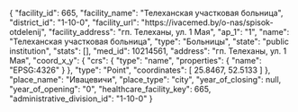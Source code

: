 {
    "facility_id": 665,
    "facility_name": "Телеханская участковая больница",
    "district_id": "1-10-0",
    "facility_url": "https:\/\/ivacemed.by\/o-nas\/spisok-otdelenij",
    "facility_address": "гп. Телеханы, ул. 1 Мая",
    "ap_1": "1",
    "name": "Телеханская участковая больница",
    "type": "Больницы",
    "state": "public institution",
    "stats": [],
    "med_id": 10214561,
    "address": "гп. Телеханы, ул. 1 Мая",
    "coord_x_y": {
        "crs": {
            "type": "name",
            "properties": {
                "name": "EPSG:4326"
            }
        },
        "type": "Point",
        "coordinates": [
            25.8467,
            52.5133
        ]
    },
    "place_name": "Ивацевичи",
    "place_type": "city",
    "year_of_closing": null,
    "year_of_opening": "0",
    "healthcare_facility_key": 665,
    "administrative_division_id": "1-10-0"
}